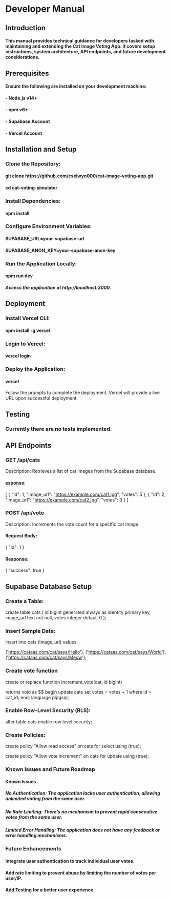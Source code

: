 # Developer Manual
## Introduction
#### This manual provides technical guidance for developers tasked with maintaining and extending the Cat Image Voting App. It covers setup instructions, system architecture, API endpoints, and future development considerations.

## Prerequisites
#### Ensure the following are installed on your development machine:

#### - Node.js v14+

#### - npm v6+

#### - Supabase Account

#### - Vercel Account

## Installation and Setup
### Clone the Repository:
#### git clone https://github.com/cselwyn000/cat-image-voting-app.git
#### cd cat-voting-simulator

### Install Dependencies:
#### npm install

### Configure Environment Variables:
#### SUPABASE_URL=your-supabase-url
#### SUPABASE_ANON_KEY=your-supabase-anon-key

### Run the Application Locally:
#### npm run dev
##### Access the application at http://localhost:3000.

## Deployment

### Install Vercel CLI:
#### npm install -g vercel

### Login to Vercel:
#### vercel login

### Deploy the Application:
#### vercel

Follow the prompts to complete the deployment. Vercel will provide a live URL upon successful deployment.

## Testing
### Currently there are no tests implemented.

## API Endpoints

### GET /api/cats
Description: Retrieves a list of cat images from the Supabase database.

#### esponse:

[
  {
    "id": 1,
    "image_url": "https://example.com/cat1.jpg",
    "votes": 5
  },
  {
    "id": 2,
    "image_url": "https://example.com/cat2.jpg",
    "votes": 3
  }
]

### POST /api/vote
Description: Increments the vote count for a specific cat image.

#### Request Body:

{
  "id": 1
}

#### Response:

{
  "success": true
}

## Supabase Database Setup
### Create a Table:

create table cats (
  id bigint generated always as identity primary key,
  image_url text not null,
  votes integer default 0
);

### Insert Sample Data:

insert into cats (image_url) values

('https://cataas.com/cat/says/Hello'),
('https://cataas.com/cat/says/World'),
('https://cataas.com/cat/says/Meow');

### Create vote function

create or replace function increment_vote(cat_id bigint)

returns void as $$
begin
  update cats set votes = votes + 1 where id = cat_id;
end;
language plpgsql;

### Enable Row-Level Security (RLS):

alter table cats enable row level security;

### Create Policies:
create policy "Allow read access" on cats
for select using (true);

create policy "Allow vote increment" on cats
for update using (true);


### Known Issues and Future Roadmap
#### Known Issues
##### No Authentication: The application lacks user authentication, allowing unlimited voting from the same user.

##### No Rate Limiting: There's no mechanism to prevent rapid consecutive votes from the same user.

##### Limited Error Handling: The application does not have any feedback or error handling mechanisms. 

### Future Enhancements
#### Integrate user authentication to track individual user votes.

#### Add rate limiting to prevent abuse by limiting the number of votes per user/IP.

#### Add Testing for a better user experience